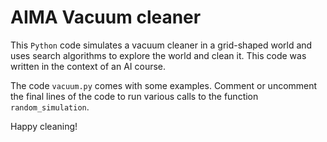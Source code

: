 # AIMA Vacuum cleaner

This `Python` code simulates a vacuum cleaner in a grid-shaped world and uses
search algorithms to explore the world and clean it. This code was written in
the context of an AI course.

The code `vacuum.py` comes with some examples. Comment or uncomment the final
lines of the code to run various calls to the function `random_simulation`.

Happy cleaning!
